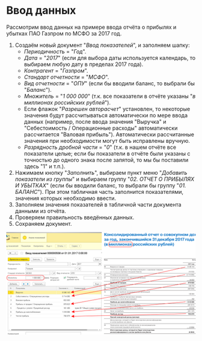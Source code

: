 # Ввод данных

Рассмотрим ввод данных на примере ввода отчёта о прибылях и убытках ПАО Газпром по МСФО за 2017 год.

1. Создаём новый документ "*Ввод показателей*", и заполняем шапку:
    * *Периодичность* = "*Год*".
    * *Дата* = "*2017*" (если для выбора даты используется календарь, то выбираем любую дату в пределах 2017 года).
    * *Контрагент* = "*Газпром*".
    * *Стандарт отчетности* = "*МСФО*".
    * *Вид отчетности* = "*ОПУ*" (если бы вводили баланс, то выбрали бы "*Баланс*").
    * *Множитель* = "*1 000 000*" (т.к. все показатели в отчёте указаны "*в миллионах российских рублей*").
    * Если флажок "*Разрешен авторасчет*" установлен, то некоторые значения будут рассчитываться автоматически по мере ввода данных (например, после ввода значения "Выручка" и "Себестоимость / Операционные расходы" автоматически рассчитается "Валовая прибыль"). Автоматически рассчитанные значения при необходимости могут быть исправлены вручную.
    * *Разрядность дробной части* = "*0*" (т.к. в нашем отчёте все показатели целые; если бы показатели в отчёте были указаны с точностью до одного знака после запятой, то мы бы поставили здесь "1" и т.п.).
2. Нажимаем кнопку "*Заполнить*", выбираем пункт меню "*Добавить показатели из группы*" и выбираем группу "*02. ОТЧЕТ О ПРИБЫЛЯХ И УБЫТКАХ*" (если бы вводили баланс, то выбрали бы группу "*01. БАЛАНС*"). При этом табличная часть заполнится показателями, значения которых необходимо ввести.
3. Заполняем значения показателей в табличной части документа данными из отчёта.
4. Проверяем правильность введённых данных.
5. Сохраняем документ.

![А теперь слайды](img/data_input.png)

  